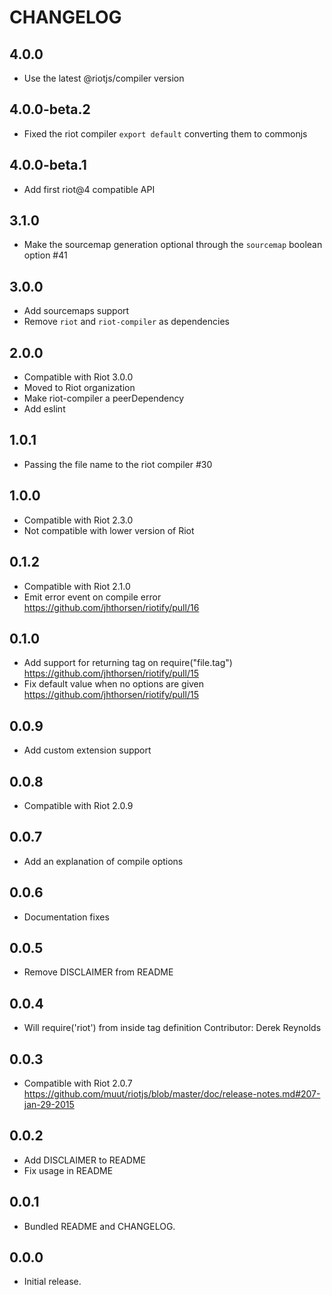 # CHANGELOG

## 4.0.0
  * Use the latest @riotjs/compiler version

## 4.0.0-beta.2
  * Fixed the riot compiler `export default` converting them to commonjs

## 4.0.0-beta.1
  * Add first riot@4 compatible API

## 3.1.0
  * Make the sourcemap generation optional through the `sourcemap` boolean option #41

## 3.0.0

  * Add sourcemaps support
  * Remove `riot` and `riot-compiler` as dependencies

## 2.0.0

  * Compatible with Riot 3.0.0
  * Moved to Riot organization
  * Make riot-compiler a peerDependency
  * Add eslint

## 1.0.1

  * Passing the file name to the riot compiler #30

## 1.0.0

  * Compatible with Riot 2.3.0
  * Not compatible with lower version of Riot

## 0.1.2

  * Compatible with Riot 2.1.0
  * Emit error event on compile error
    https://github.com/jhthorsen/riotify/pull/16

## 0.1.0

  * Add support for returning tag on require("file.tag")
    https://github.com/jhthorsen/riotify/pull/15
  * Fix default value when no options are given
    https://github.com/jhthorsen/riotify/pull/15

## 0.0.9

  * Add custom extension support

## 0.0.8

  * Compatible with Riot 2.0.9

## 0.0.7

  * Add an explanation of compile options

## 0.0.6

  * Documentation fixes

## 0.0.5

  * Remove DISCLAIMER from README

## 0.0.4

  * Will require('riot') from inside tag definition
    Contributor: Derek Reynolds

## 0.0.3

  * Compatible with Riot 2.0.7
    https://github.com/muut/riotjs/blob/master/doc/release-notes.md#207-jan-29-2015

## 0.0.2

  * Add DISCLAIMER to README
  * Fix usage in README

## 0.0.1

  * Bundled README and CHANGELOG.

## 0.0.0

  * Initial release.
